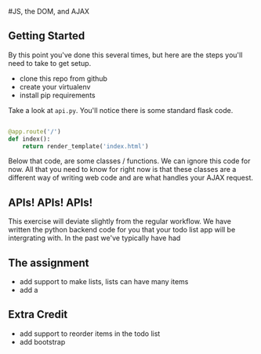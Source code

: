 #JS, the DOM, and AJAX

## Getting Started
By this point you've done this several times, but here are the steps you'll need to take to get setup.

- clone this repo from github
- create your virtualenv
- install pip requirements


Take a look at `api.py`. You'll notice there is some standard flask code.
````python

@app.route('/')
def index():
    return render_template('index.html')

````

Below that code, are some classes / functions. We can ignore this code for now. All that you need to know for right now is that these classes are a different way of writing web code and are what handles your AJAX request.

## APIs! APIs! APIs!
This exercise will deviate slightly from the regular workflow. We have written the python backend code for you that your todo list app will be intergrating with. In the past we've typically have had 

## The assignment
- add support to make lists, lists can have many items
- add a 

## Extra Credit

- add support to reorder items in the todo list
- add bootstrap





